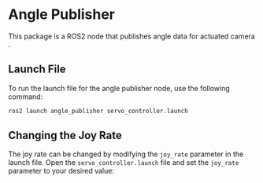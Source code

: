 # Angle Publisher

This package is a ROS2 node that publishes angle data for actuated camera .

## Launch File

To run the launch file for the angle publisher node, use the following command:

```sh
ros2 launch angle_publisher servo_controller.launch
```

## Changing the Joy Rate

The joy rate can be changed by modifying the `joy_rate` parameter in the launch file. Open the `servo_controller.launch` file and set the `joy_rate` parameter to your desired value:

<param name="joy_rate" type="double" value="10.0" />


